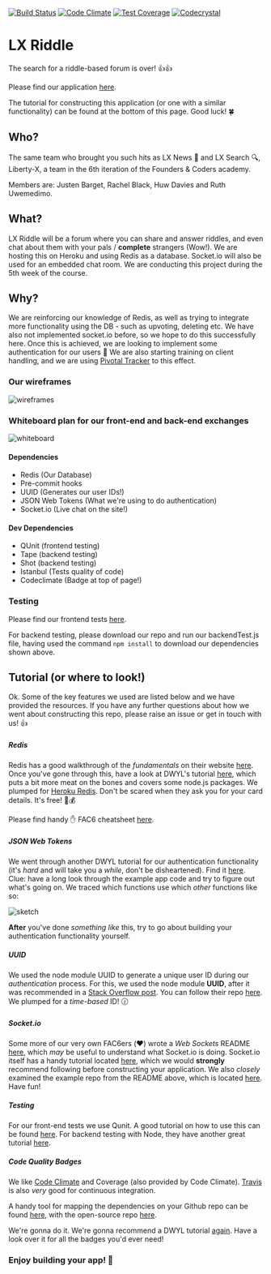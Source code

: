 [![Build Status](https://travis-ci.org/liberty-x/lxriddle.svg?branch=master)](https://travis-ci.org/liberty-x/lxriddle)
[![Code Climate](https://codeclimate.com/github/liberty-x/lxriddle/badges/gpa.svg)](https://codeclimate.com/github/liberty-x/lxriddle)
[![Test Coverage](https://codeclimate.com/github/liberty-x/lxriddle/badges/coverage.svg)](https://codeclimate.com/github/liberty-x/lxriddle/coverage)
[![Codecrystal](https://img.shields.io/badge/code-crystal-5CB3FF.svg)](http://codecrystal.herokuapp.com/crystalise/liberty-x/lxriddle/master)

# LX Riddle
The search for a riddle-based forum is over! :+1::+1:

Please find our application [here](http://agile-beyond-9343.herokuapp.com/).

The tutorial for constructing this application (or one with a similar functionality) can be found at the bottom of this page. Good luck! :four_leaf_clover:

## Who?

The same team who brought you such hits as LX News :newspaper: and LX Search :mag:, Liberty-X, a team in the 6th iteration of the Founders & Coders academy.  

 Members are: Justen Barget, Rachel Black, Huw Davies and Ruth Uwemedimo.

## What?

LX Riddle will be a forum where you can share and answer riddles, and even chat about them with your pals / __complete__ strangers (Wow!). We are hosting this on Heroku and using Redis as a database. Socket.io will also be used for an embedded chat room. We are conducting this project during the 5th week of the course.

## Why?

We are reinforcing our knowledge of Redis, as well as trying to integrate more functionality using the DB - such as upvoting, deleting etc. We have also not implemented socket.io before, so we hope to do this successfully here. Once this is achieved, we are looking to implement some authentication for our users :closed_lock_with_key: We are also starting training on client handling, and we are using [Pivotal Tracker](https://www.pivotaltracker.com/) to this effect.

### Our wireframes

![wireframes](https://files.gitter.im/RachelBLondon/libert-x/w5ML/instgrachat-wireframes.png)

### Whiteboard plan for our front-end and back-end exchanges

![whiteboard](https://files.gitter.im/RachelBLondon/libert-x/JeOA/DSC_0603.JPG)

#### Dependencies

* Redis (Our Database)
* Pre-commit hooks
* UUID (Generates our user IDs!)
* JSON Web Tokens (What we're using to do authentication)
* Socket.io (Live chat on the site!)

#### Dev Dependencies

* QUnit (frontend testing)
* Tape (backend testing)
* Shot (backend testing)
* Istanbul (Tests quality of code)
* Codeclimate (Badge at top of page!)

### Testing

Please find our frontend tests [here](http://agile-beyond-9343.herokuapp.com/test/test.html).

For backend testing, please download our repo and run our backendTest.js file, having used the command ``npm install`` to download our dependencies shown above.

## Tutorial (or where to look!)

Ok. Some of the key features we used are listed below and we have provided the resources. If you have any further questions about how we went about constructing this repo, please raise an issue or get in touch with us! :+1:

##### Redis
Redis has a good walkthrough of the _fundamentals_ on their website [here](http://try.redis.io/). Once you've gone through this, have a look at DWYL's tutorial  [here](https://github.com/dwyl/learn-redis), which puts a bit more meat on the bones and covers some node.js packages. We plumped for [Heroku Redis](https://elements.heroku.com/addons/heroku-redis). Don't be scared when they ask you for your card details. It's free! :no_entry_sign::moneybag:

Please find handy :hand: FAC6 cheatsheet [here](https://github.com/FAC6/book/blob/master/patterns/week4/redisCheatsheet.md).
##### JSON Web Tokens
We went through another DWYL tutorial for our authentication functionality (it's _hard_ and will take you a _while_, don't be disheartened). Find it  [here](https://github.com/dwyl/learn-json-web-tokens).  
 Clue: have a long look through the example app code and try to figure out what's going on. We traced which functions use which _other_ functions like so:

![sketch](https://files.gitter.im/RachelBLondon/libert-x/hDWb/resizedJWT.jpg)

__After__ you've done _something like_ this, try to go about building your authentication functionality yourself.   

##### UUID

We used the node module UUID to generate a unique user ID during our _authentication_ process. For this, we used the node module __UUID__, after it was recommended in a [Stack Overflow post](http://stackoverflow.com/questions/23327010/how-to-generate-unique-id-with-node-js). You can follow their repo [here](https://github.com/broofa/node-uuid). We plumped for a _time-based_ ID! :clock130:

##### Socket.io
Some more of our very own FAC6ers (:heart:) wrote a _Web Sockets_ README [here](https://github.com/FAC6/book/blob/master/patterns/week5/websockets.md), which _may_ be useful to understand what Socket.io is doing. Socket.io itself has a handy tutorial located [here](http://socket.io/get-started/chat/), which we would __strongly__ recommend following before constructing your application. We also _closely_ examined the example repo from the README above, which is located [here](https://github.com/RachBLondon/socketchat). Have fun!

##### Testing

For our front-end tests we use Qunit. A good tutorial on how to use this can be found [here](https://github.com/dwyl/learn-qunit). For backend testing with Node, they have another great tutorial [here](https://github.com/dwyl/learn-tdd).

##### Code Quality Badges
We like [Code Climate](https://codeclimate.com/) and Coverage (also provided by Code Climate). [Travis](https://travis-ci.org/) is also _very_ good for continuous integration.

A handy tool for mapping the dependencies on your Github repo can be found [here](http://codecrystal.herokuapp.com/), with the open-source repo [here](https://github.com/Crystal-Clear/codecrystal).

We're gonna do it. We're gonna recommend a DWYL tutorial [again](https://github.com/dwyl/repo-badges). Have a look over it for all the badges you'd ever need!

### Enjoy building your app! :metal:
